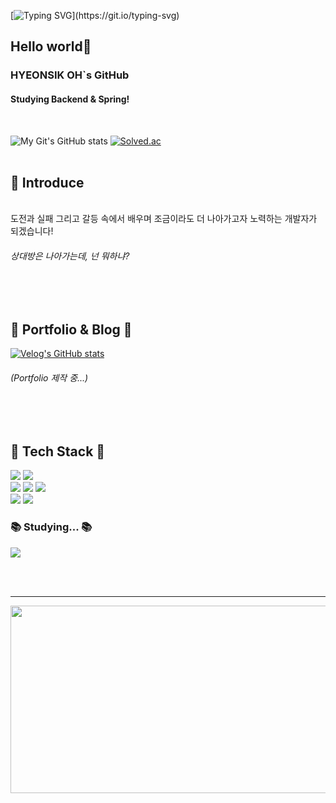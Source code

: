 [![Typing SVG](https://readme-typing-svg.demolab.com?font=Alkatra&weight=500&size=45&duration=4000&pause=3&color=6994CDEE&center=false&vCenter=false&multiline=true&repeat=true&width=1000&height=100&lines=Welcome+to+My+GitHub!)](https://git.io/typing-svg)

## Hello world👋
### HYEONSIK OH`s GitHub
#### Studying Backend & Spring!
<br>

![My Git's GitHub stats](https://github-readme-stats.vercel.app/api?username=Hyeonsik&show_icons=true&theme=radical) [![Solved.ac](http://mazassumnida.wtf/api/v2/generate_badge?boj=ks0689)](https://solved.ac/ks0689)
<br><br>

## 🎤 Introduce

<br>
도전과 실패 그리고 갈등 속에서 배우며 조금이라도 더 나아가고자 노력하는 개발자가 되겠습니다!

<h6> 상대방은 나아가는데, 넌 뭐하냐? </h6>

<br><br>

## 📝 Portfolio & Blog 📝
[![Velog's GitHub stats](https://velog-readme-stats.vercel.app/api?name=ks0689)](https://velog.io/@ks0689/posts)
<h6>(Portfolio 제작 중...)</h6>

<br><br>

## 🔨 Tech Stack 🔧
<div>
  <img src="https://img.shields.io/badge/C-A8B9CC?style=flat-square&logo=C&logoColor=white"/>
  <img src="https://img.shields.io/badge/C++-00599C?style=flat-square&logo=C%2B%2B&logoColor=white"/> <br>
  <img src="https://img.shields.io/badge/Java-007396?style=flat&logo=Java&logoColor=white"/>
  <img src="https://img.shields.io/badge/Spring-6DB33F.svg?style=flat-square&logo=spring&logoColor=white"/>
  <img src="https://img.shields.io/badge/Mysql-4479A1.svg?style=flat-square&logo=MYSQL&logoColor=white"/> <br>
  <img src="https://img.shields.io/badge/Aws-232F3E?style=flat&logo=amazonwebservices&logoColor=white"/>
  <img src="https://img.shields.io/badge/Docker-2496ED.svg?style=flat-square&logo=Docker&logoColor=white"/>
</div> 

### 📚 Studying... 📚</h4>
<div>
  <img src="https://img.shields.io/badge/Kotlin-7F52FF.svg?style=flat-square&logo=kotlin&logoColor=white"/>
</div>

<br><br>

<hr>
<a href="https://github.com/devxb/gitanimals">
<img
  src="https://render.gitanimals.org/farms/HYEONSIKOH"
  width="600"
  height="300"
/>
</a>

